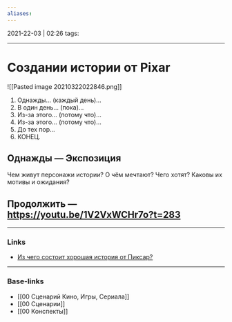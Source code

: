 ```yaml
---
aliases:
---
```

2021-22-03 | 02:26
tags: 
___

# Создании истории от Pixar

![[Pasted image 20210322022846.png]]

1) Однажды... (каждый день)...
2) В один день... (пока)...
3) Из-за этого... (потому что)...
4) Из-за этого... (потому что)...
5) До тех пор...
6) КОНЕЦ.


## Однажды — Экспозиция
Чем живут персонажи истории? О чём мечтают? Чего хотят? Каковы их мотивы и ожидания?



## Продолжить — https://youtu.be/1V2VxWCHr7o?t=283


___
### Links
- [Из чего состоит хорошая история от Пиксар?](https://www.youtube.com/watch?v=1V2VxWCHr7o&t)

___
### Base-links
- [[00 Сценарий Кино, Игры, Сериала]]
- [[00 Сценарии]]
- [[00 Конспекты]]


